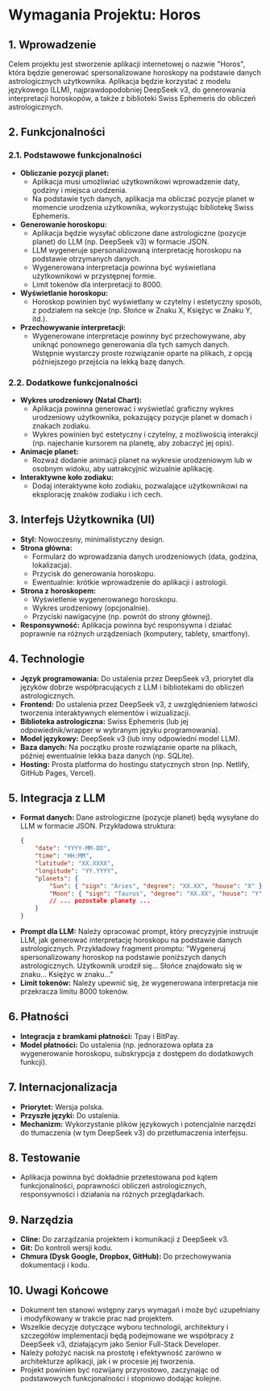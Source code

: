 # Wymagania Projektu: Horos

## 1. Wprowadzenie

Celem projektu jest stworzenie aplikacji internetowej o nazwie "Horos", która będzie generować spersonalizowane horoskopy na podstawie danych astrologicznych użytkownika. Aplikacja będzie korzystać z modelu językowego (LLM), najprawdopodobniej DeepSeek v3, do generowania interpretacji horoskopów, a także z biblioteki Swiss Ephemeris do obliczeń astrologicznych.

## 2. Funkcjonalności

### 2.1. Podstawowe funkcjonalności

*   **Obliczanie pozycji planet:**
    *   Aplikacja musi umożliwiać użytkownikowi wprowadzenie daty, godziny i miejsca urodzenia.
    *   Na podstawie tych danych, aplikacja ma obliczać pozycje planet w momencie urodzenia użytkownika, wykorzystując bibliotekę Swiss Ephemeris.
*   **Generowanie horoskopu:**
    *   Aplikacja będzie wysyłać obliczone dane astrologiczne (pozycje planet) do LLM (np. DeepSeek v3) w formacie JSON.
    *   LLM wygeneruje spersonalizowaną interpretację horoskopu na podstawie otrzymanych danych.
    *   Wygenerowana interpretacja powinna być wyświetlana użytkownikowi w przystępnej formie.
    *   Limit tokenów dla interpretacji to 8000.
*   **Wyświetlanie horoskopu:**
    *   Horoskop powinien być wyświetlany w czytelny i estetyczny sposób, z podziałem na sekcje (np. Słońce w Znaku X, Księżyc w Znaku Y, itd.).
*   **Przechowywanie interpretacji:**
    *   Wygenerowane interpretacje powinny być przechowywane, aby uniknąć ponownego generowania dla tych samych danych. Wstępnie wystarczy proste rozwiązanie oparte na plikach, z opcją późniejszego przejścia na lekką bazę danych.

### 2.2. Dodatkowe funkcjonalności

*   **Wykres urodzeniowy (Natal Chart):**
    *   Aplikacja powinna generować i wyświetlać graficzny wykres urodzeniowy użytkownika, pokazujący pozycje planet w domach i znakach zodiaku.
    *   Wykres powinien być estetyczny i czytelny, z możliwością interakcji (np. najechanie kursorem na planetę, aby zobaczyć jej opis).
*   **Animacje planet:**
    *   Rozważ dodanie animacji planet na wykresie urodzeniowym lub w osobnym widoku, aby uatrakcyjnić wizualnie aplikację.
*   **Interaktywne koło zodiaku:**
    *   Dodaj interaktywne koło zodiaku, pozwalające użytkownikowi na eksplorację znaków zodiaku i ich cech.

## 3. Interfejs Użytkownika (UI)

*   **Styl:** Nowoczesny, minimalistyczny design.
*   **Strona główna:**
    *   Formularz do wprowadzania danych urodzeniowych (data, godzina, lokalizacja).
    *   Przycisk do generowania horoskopu.
    *   Ewentualnie: krótkie wprowadzenie do aplikacji i astrologii.
*   **Strona z horoskopem:**
    *   Wyświetlenie wygenerowanego horoskopu.
    *   Wykres urodzeniowy (opcjonalnie).
    *   Przyciski nawigacyjne (np. powrót do strony głównej).
*   **Responsywność:** Aplikacja powinna być responsywna i działać poprawnie na różnych urządzeniach (komputery, tablety, smartfony).

## 4. Technologie

*   **Język programowania:** Do ustalenia przez DeepSeek v3, priorytet dla języków dobrze współpracujących z LLM i bibliotekami do obliczeń astrologicznych.
*   **Frontend:** Do ustalenia przez DeepSeek v3, z uwzględnieniem łatwości tworzenia interaktywnych elementów i wizualizacji.
*   **Biblioteka astrologiczna:** Swiss Ephemeris (lub jej odpowiednik/wrapper w wybranym języku programowania).
*   **Model językowy:** DeepSeek v3 (lub inny odpowiedni model LLM).
*   **Baza danych:** Na początku proste rozwiązanie oparte na plikach, później ewentualnie lekka baza danych (np. SQLite).
*   **Hosting:** Prosta platforma do hostingu statycznych stron (np. Netlify, GitHub Pages, Vercel).

## 5. Integracja z LLM

*   **Format danych:** Dane astrologiczne (pozycje planet) będą wysyłane do LLM w formacie JSON. Przykładowa struktura:
    ```json
    {
        "date": "YYYY-MM-DD",
        "time": "HH:MM",
        "latitude": "XX.XXXX",
        "longitude": "YY.YYYY",
        "planets": {
            "Sun": { "sign": "Aries", "degree": "XX.XX", "house": "X" },
            "Moon": { "sign": "Taurus", "degree": "XX.XX", "house": "Y" },
            // ... pozostałe planety ...
        }
    }
    ```
*   **Prompt dla LLM:** Należy opracować prompt, który precyzyjnie instruuje LLM, jak generować interpretację horoskopu na podstawie danych astrologicznych. Przykładowy fragment promptu: "Wygeneruj spersonalizowany horoskop na podstawie poniższych danych astrologicznych. Użytkownik urodził się... Słońce znajdowało się w znaku... Księżyc w znaku..."
*   **Limit tokenów:** Należy upewnić się, że wygenerowana interpretacja nie przekracza limitu 8000 tokenów.

## 6. Płatności

*   **Integracja z bramkami płatności:** Tpay i BitPay.
*   **Model płatności:** Do ustalenia (np. jednorazowa opłata za wygenerowanie horoskopu, subskrypcja z dostępem do dodatkowych funkcji).

## 7. Internacjonalizacja

*   **Priorytet:** Wersja polska.
*   **Przyszłe języki:** Do ustalenia.
*   **Mechanizm:** Wykorzystanie plików językowych i potencjalnie narzędzi do tłumaczenia (w tym DeepSeek v3) do przetłumaczenia interfejsu.

## 8. Testowanie

*   Aplikacja powinna być dokładnie przetestowana pod kątem funkcjonalności, poprawności obliczeń astrologicznych, responsywności i działania na różnych przeglądarkach.

## 9. Narzędzia

*   **Cline:** Do zarządzania projektem i komunikacji z DeepSeek v3.
*   **Git:** Do kontroli wersji kodu.
*   **Chmura (Dysk Google, Dropbox, GitHub):** Do przechowywania dokumentacji i kodu.

## 10. Uwagi Końcowe

*   Dokument ten stanowi wstępny zarys wymagań i może być uzupełniany i modyfikowany w trakcie prac nad projektem.
*   Wszelkie decyzje dotyczące wyboru technologii, architektury i szczegółów implementacji będą podejmowane we współpracy z DeepSeek v3, działającym jako Senior Full-Stack Developer.
*   Należy położyć nacisk na prostotę i efektywność zarówno w architekturze aplikacji, jak i w procesie jej tworzenia.
*   Projekt powinien być rozwijany przyrostowo, zaczynając od podstawowych funkcjonalności i stopniowo dodając kolejne.

